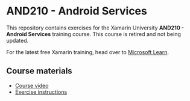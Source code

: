 # AND210 - Android Services

This repository contains exercises for the Xamarin University **AND210 - Android Services** training course. This course is retired and not being updated.

For the latest free Xamarin training, head over to [Microsoft Learn](https://aka.ms/learn-xamarin).

## Course materials

* [Course video](https://youtu.be/Wy7QYlPqm5Y)
* [Exercise instructions](https://XamarinUniversity.github.io/AND210/)
